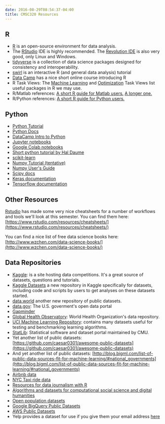 ```yaml
---
date: 2016-08-29T08:54:37-04:00
title: CMSC320 Resources 
---
```


## R

* [R](http://www.r-project.org) is an open-source environment for data analysis.  
* The [RStudio](http://www.rstudio.com/ide) IDE is highly recommended. The [Revolution IDE](http://www.revolutionanalytics.com/academic-and-public-service-programs) is also very good, only Linux and Windows.  
* [tidyverse](http://tidyverse.org) is a collection of data science packages designed for consistency and interoperability.  
* [swirl](http://swirlstats.com/) is an interactive R (and general data analysis) tutorial  
* [Data Camp](https://www.datacamp.com/courses/free-introduction-to-r) has a nice short online course introducing R  
* R Task Views: The [Machine Learning](http://cran.r-project.org/web/views/MachineLearning.html) and [Optimization](http://cran.r-project.org/web/views/Optimization.html) Task Views list useful packages in R we may use.  
* R/Matlab references: [A short R guide for Matlab users.](http://mathesaurus.sourceforge.net/octave-r.html) [A longer one.](http://cran.r-project.org/doc/contrib/Hiebeler-matlabR.pdf)  
* R/Python references: [A short R guide for Python users.](http://mathesaurus.sourceforge.net/r-numpy.html)  

## Python

*	[Python Tutorial](http://docs.python.org/tutorial/)  
*	[Python Docs](http://docs.python.org/index.html)  
* [DataCamp Intro to Python](https://www.datacamp.com/courses/intro-to-python-for-data-science)
*   [Jupyter notebooks](http://jupyter.org/)
* [Google Colab notebooks](http://colab.research.google.com)
* [Short python tutorial by Hal Daume](http://www.umiacs.umd.edu/~hal/courses/2011F_ML/p0/) 
* [scikit-learn](https://scikit-learn.org/stable/index.html)
*	[Numpy Tutorial (tentative)](http://scipy.org/Tentative_NumPy_Tutorial)  
*	[Numpy User's Guide](http://docs.scipy.org/doc/numpy/user/)  
*	[Scipy docs](http://docs.scipy.org/doc/)  
* [Keras documentation](https://keras.io/)  
* [Tensorflow documentation](https://www.tensorflow.org/tutorials/)

## Other Resources

[Rstudio](http://rstudio.org) has made some very nice cheatsheets for
a number of workflows and tools we'll look at this semester. You can find them here: [https://www.rstudio.com/resources/cheatsheets/](https://www.rstudio.com/resources/cheatsheets/)

You can find a nice list of free data science books here: [http://www.wzchen.com/data-science-books/](http://www.wzchen.com/data-science-books/)

## Data Repositories

* [Kaggle](http://www.kaggle.com/): is a site hosting data competitions. It's a great source of
datasets, questions and tutorials.
* [Kaggle Datasets](https://www.kaggle.com/datasets) a new repository in Kaggle specifically for datasets, including code and scripts by users to get analyses on these datasets started.  
* [data.world](https://data.world/) another new repository of public datasets. 
* [data.gov](http://www.data.gov/): The U.S. goverment's open data portal
* [Gapminder](http://www.gapminder.org/data/)
* [Global Health Observatory](http://www.who.int/gho/database/en/): World Health Organization's data repository.
* [UCI Machine Learning Repository](http://archive.ics.uci.edu/ml/): contains many datasets useful for testing and benchmarking learning algorithms.
* [StatLib](http://lib.stat.cmu.edu/datasets/): Statistical software and
dataset portal maintained by CMU.
* Yet another list of public datasets:
[https://github.com/caesar0301/awesome-public-datasets](https://github.com/caesar0301/awesome-public-datasets)
* And yet another list of public datasets: [http://blog.bigml.com/list-of-public-data-sources-fit-for-machine-learning/#national_governments](http://blog.bigml.com/list-of-public-data-sources-fit-for-machine-learning/#national_governments)
* [Airbnb data](http://insideairbnb.com/get-the-data.html)  
* [NYC Taxi ride data](https://www1.nyc.gov/site/tlc/about/tlc-trip-record-data.page) 
* [Resources for data journalism with R](http://rddj.info)  
* [Algorithms and datasets for computational social science and digital humanities](http://ropengov.github.io/)  
* [Open population datasets](https://code.facebook.com/posts/596471193873876/open-population-datasets-and-open-challenges/)
* [Google BigQuery Public Datasets](https://cloud.google.com/bigquery/public-data/)
* [AWS Public Datasets](https://aws.amazon.com/public-datasets/)
* Yelp provides a dataset for use if you give them your email address [here](https://www.yelp.com/dataset/download)  


